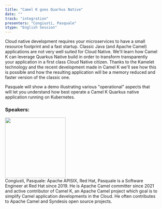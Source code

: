 ```yaml
---
title: "Camel K goes Quarkus Native"
date: "" 
track: "integration"
presenters: "Congiusti, Pasquale"
stype: "English Session"
---
```

Cloud native development requires your microservices to have a small resource footprint and a fast startup. Classic Java (and Apache Camel) applications are not very well suited for Cloud Native. We'll learn how Camel K can leverage Quarkus Native build in order to transform transparently your application in a first class Cloud Native citizen. Thanks to the Kamelet technology and the recent development made in Camel K we'll see how this is possible and how the resulting application will be a memory reduced and faster version of the classic one.

Pasquale will show a demo illustrating various "operational" aspects that will let you understand how best operate a Camel K Quarkus native application running on Kubernetes.
 ### Speakers: 
 <img src="images/speaker/1137.png" width="200" /><br>Congiusti, Pasquale: Apache APISIX, Red Hat, Pasquale is a Software Engineer at Red Hat since 2019. He is Apache Camel committer since 2021 and active contributor of Camel K, an Apache Camel project which goal is to simplify Camel application developments in the Cloud. He often contributes to Apache Camel and Syndesis open source projects.
 